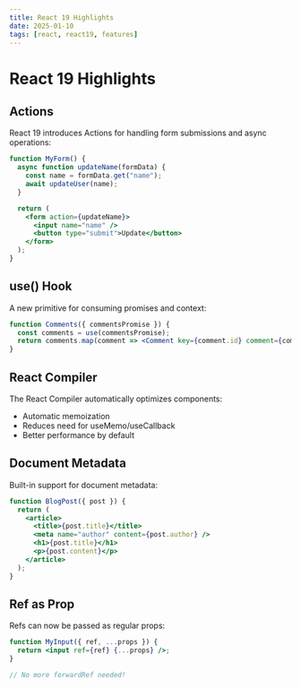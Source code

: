 ```yaml
---
title: React 19 Highlights
date: 2025-01-10
tags: [react, react19, features]
---
```


# React 19 Highlights

## Actions

React 19 introduces Actions for handling form submissions and async operations:

```jsx
function MyForm() {
  async function updateName(formData) {
    const name = formData.get("name");
    await updateUser(name);
  }

  return (
    <form action={updateName}>
      <input name="name" />
      <button type="submit">Update</button>
    </form>
  );
}
```

## use() Hook

A new primitive for consuming promises and context:

```jsx
function Comments({ commentsPromise }) {
  const comments = use(commentsPromise);
  return comments.map(comment => <Comment key={comment.id} comment={comment} />);
}
```

## React Compiler

The React Compiler automatically optimizes components:

- Automatic memoization
- Reduces need for useMemo/useCallback
- Better performance by default

## Document Metadata

Built-in support for document metadata:

```jsx
function BlogPost({ post }) {
  return (
    <article>
      <title>{post.title}</title>
      <meta name="author" content={post.author} />
      <h1>{post.title}</h1>
      <p>{post.content}</p>
    </article>
  );
}
```

## Ref as Prop

Refs can now be passed as regular props:

```jsx
function MyInput({ ref, ...props }) {
  return <input ref={ref} {...props} />;
}

// No more forwardRef needed!
```
